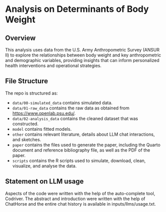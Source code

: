 # Analysis on Determinants of Body Weight

## Overview

This analysis uses data from the U.S. Army Anthropometric Survey (ANSUR II) to explore the relationships between body weight and key anthropometric and demographic variables, providing insights that can inform personalized health interventions and operational strategies.

## File Structure

The repo is structured as:

-   `data/00-simulated_data` contains simulated data.
-   `data/01-raw_data` contains the raw data as obtained from https://www.openlab.psu.edu/.
-   `data/02-analysis_data` contains the cleaned dataset that was constructed.
-   `model` contains fitted models. 
-   `other` contains relevant literature, details about LLM chat interactions, and sketches.
-   `paper` contains the files used to generate the paper, including the Quarto document and reference bibliography file, as well as the PDF of the paper. 
-   `scripts` contains the R scripts used to simulate, download, clean, visualize, and analyse the data.


## Statement on LLM usage

Aspects of the code were written with the help of the auto-complete tool, Codriver. The abstract and introduction were written with the help of ChatHorse and the entire chat history is available in inputs/llms/usage.txt.
